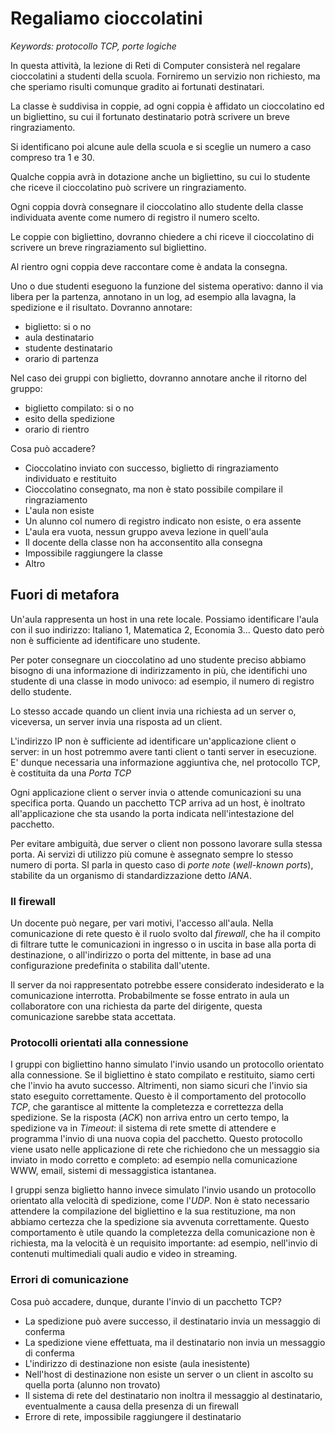 # Regaliamo cioccolatini

*Keywords: protocollo TCP, porte logiche*

In questa attività, la lezione di Reti di Computer consisterà nel regalare cioccolatini a studenti della scuola. Forniremo un servizio non richiesto, ma che speriamo risulti comunque gradito ai fortunati destinatari.

La classe è suddivisa in coppie, ad ogni coppia è affidato un cioccolatino ed un bigliettino, su cui il fortunato destinatario potrà scrivere un breve ringraziamento.

Si identificano poi alcune aule della scuola e si sceglie un numero a caso compreso tra 1 e 30.

Qualche coppia avrà in dotazione anche un bigliettino, su cui lo studente che riceve il cioccolatino può scrivere un ringraziamento.

Ogni coppia dovrà consegnare il cioccolatino allo studente della classe individuata avente come numero di registro il numero scelto. 

Le coppie con bigliettino, dovranno chiedere a chi riceve il cioccolatino di scrivere un breve ringraziamento sul bigliettino.

Al rientro ogni coppia deve raccontare come è andata la consegna.

Uno o due studenti eseguono la funzione del sistema operativo: danno il via libera per la partenza, annotano in un log, ad esempio alla lavagna, la spedizione e il risultato. Dovranno annotare:
- biglietto: si o no
- aula destinatario
- studente destinatario
- orario di partenza

Nel caso dei gruppi con biglietto, dovranno annotare anche il ritorno del gruppo:
- biglietto compilato: si o no
- esito della spedizione
- orario di rientro

Cosa può accadere?

* Cioccolatino inviato con successo, biglietto di ringraziamento individuato e restituito
* Cioccolatino consegnato, ma non è stato possibile compilare il ringraziamento
* L'aula non esiste
* Un alunno col numero di registro indicato non esiste, o era assente
* L'aula era vuota, nessun gruppo aveva lezione in quell'aula
* Il docente della classe non ha acconsentito alla consegna
* Impossibile raggiungere la classe
* Altro

## Fuori di metafora

Un'aula rappresenta un host in una rete locale. Possiamo identificare l'aula con il suo indirizzo: Italiano 1, Matematica 2, Economia 3... Questo dato però non è sufficiente ad identificare uno studente.

Per poter consegnare un cioccolatino ad uno studente preciso abbiamo bisogno di una informazione di indirizzamento in più, che identifichi uno studente di una classe in modo univoco: ad esempio, il numero di registro dello studente.

Lo stesso accade quando un client invia una richiesta ad un server o, viceversa, un server invia una risposta ad un client.

L'indirizzo IP non è sufficiente ad identificare un'applicazione client o server: in un host potremmo avere tanti client o tanti server in esecuzione. E' dunque necessaria una informazione aggiuntiva che, nel protocollo TCP, è costituita da una *Porta TCP*

Ogni applicazione client o server invia o attende comunicazioni su una specifica porta. Quando un pacchetto TCP arriva ad un host, è inoltrato all'applicazione che sta usando la porta indicata nell'intestazione del pacchetto.

Per evitare ambiguità, due server o client non possono lavorare sulla stessa porta. Ai servizi di utilizzo più comune è assegnato sempre lo stesso numero di porta. SI parla in questo caso di *porte note* (*well-known ports*), stabilite da un organismo di standardizzazione detto *IANA*.

### Il firewall

Un docente può negare, per vari motivi, l'accesso all'aula. Nella comunicazione di rete questo è il ruolo svolto dal *firewall*, che ha il compito di filtrare tutte le comunicazioni in ingresso o in uscita in base alla porta di destinazione, o all'indirizzo o porta del mittente, in base ad una configurazione predefinita o stabilita dall'utente.

Il server da noi rappresentato potrebbe essere considerato indesiderato e la comunicazione interrotta. Probabilmente se fosse entrato in aula un collaboratore con una richiesta da parte del dirigente, questa comunicazione sarebbe stata accettata.

### Protocolli orientati alla connessione

I gruppi con bigliettino hanno simulato l'invio usando un protocollo orientato alla connessione. Se il bigliettino è stato compilato e restituito, siamo certi che l'invio ha avuto successo. Altrimenti, non siamo sicuri che l'invio sia stato eseguito correttamente. Questo è il comportamento del protocollo *TCP*, che garantisce al mittente la completezza e correttezza della spedizione.
Se la risposta (*ACK*) non arriva entro un certo tempo, la spedizione va in *Timeout*: il sistema di rete smette di attendere e programma l'invio di una nuova copia del pacchetto.
Questo protocollo viene usato nelle applicazione di rete che richiedono che un messaggio sia inviato in modo corretto e completo: ad esempio nella comunicazione WWW, email, sistemi di messaggistica istantanea.

I gruppi senza biglietto hanno invece simulato l'invio usando un protocollo orientato alla velocità di spedizione, come l'*UDP*. Non è stato necessario attendere la compilazione del bigliettino e la sua restituzione, ma non abbiamo certezza che la spedizione sia avvenuta correttamente.
Questo comportamento è utile quando la completezza della comunicazione non è richiesta, ma la velocità è un requisito importante: ad esempio, nell'invio di contenuti multimediali quali audio e video in streaming. 

### Errori di comunicazione

Cosa può accadere, dunque, durante l'invio di un pacchetto TCP?
* La spedizione può avere successo, il destinatario invia un messaggio di conferma
* La spedizione viene effettuata, ma il destinatario non invia un messaggio di conferma
* L'indirizzo di destinazione non esiste (aula inesistente)
* Nell'host di destinazione non esiste un server o un client in ascolto su quella porta (alunno non trovato)
* Il sistema di rete del destinatario non inoltra il messaggio al destinatario, eventualmente a causa della presenza di un firewall
* Errore di rete, impossibile raggiungere il destinatario 



